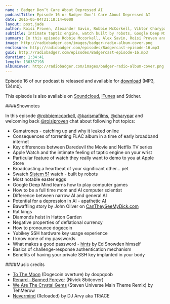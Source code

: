 ```yaml
---
name : Badger Don’t Care About Depressed AI
podcastTitle: Episode 16 or Badger Don't Care About Depressed AI
date: 2015-05-04T21:18:14+0000
layout: post.jade
author: Roisi Proven, Alexander Savin, Robbie McCorkell, Viktor Charypar
subtitle: Intimate taptic engine, watch built by robots, Google Deep Mind, narrow AI and general AI, diamonds heist in Hatton Garden, Yubikey usage experience, rat kings, can they see my dick dot com
summary: In this episode Robbie Mccorkell, Alex Savin, Roisi Proven and Viktor Charypar talk about intimate feeling of a taptic engine, watches built by robots, AI learning how to play games (and winning humans), Yubikey usage experience, recent Hatton Garden heist, and finally bawaffling story by John Oliver on how governments can see you dick from afar
image: http://radiobadger.com/images/badger-radio-album-cover.png
enclosure: http://radiobadger.com/episodes/Badgercast-episode-16.mp3
guid: http://radiobadger.com/episodes/Badgercast-episode-16.mp3
duration: 1:34:41
length: 136337198
albumCover: http://radiobadger.com/images/badger-radio-album-cover.png
---
```


Episode 16 of our podcast is released and available for [download](http://radiobadger.com/episodes/Badgercast-episode-16.mp3) (MP3, 134mb).

This episode is also available on [Soundcloud](https://soundcloud.com/radiobadger/radio-badger-episode-16), [iTunes](https://itunes.apple.com/gb/podcast/radio-badger-tech-podcast/id918884643?mt=2) and Sticher.

####Shownotes

In this episode [@robbiemccorkell](https://twitter.com/robbiemccorkell), [@karismafilms](https://twitter.com/karismafilms), [@charypar](https://twitter.com/charypar) and welcoming back [@roisiproven](https://twitter.com/roisiproven) chat about following hot topics:

* Gamatrones - catching up and why it leaked online
* Consequences of torrenting FLAC album in a time of early broadband internet
* Key differences between Daredevil the Movie and Netflix TV series
* Apple Watch and the intimate feeling of taptic engine on your wrist
* Particular feature of watch they really want to demo to you at Apple Store
* Broadcasting a heartbeat of your significant other... pet
* Swatch [Sistem 51](http://www.swatch.com/en/collections/Sistem51) watch - built by robots
* Most notable easter eggs
* Google Deep Mind learns how to play computer games
* How to be a full time mom and AI computer scientist
* Difference between narrow AI and general AI
* Potential for a depression in AI - apathetic AI
* Bawaffling story by John Oliver on [CanTheySeeMyDick.com](http://cantheyseemydick.com/)
* Rat kings
* Diamonds heist in Hatton Garden
* Negative properties of deflational currency
* How to pronounce dogecoin
* Yubikey SSH hardware key usage experience
* I know none of my passwords
* What makes a good password - [hints](https://www.youtube.com/watch?v=yzGzB-yYKcc) by Ed Snowden himself
* Basics of challenge-response authentication mechanism
* Benefits of having your private SSH key implanted in your body

####Music credits

* [To The Moon](https://soundcloud.com/doopqoob/to-the-moon-dogecoin-overture) (Dogecoin overture) by doopqoob
* [Renard - Banned Forever](https://soundcloud.com/nivick/renard-banned-forever-nivick-8bit) (Nivick 8bitcover)
* [We Are The Crystal Gems](https://soundcloud.com/tehmerow/we-are-the-crystal-gems-steven-universe-main-theme-remix) (Steven Universe Main Theme Remix) by TehMerow
* [Nevermind](https://soundcloud.com/deejay-arvy/triace-nevermind-reloaded) (Reloaded) by DJ Arvy aka TRiACE
